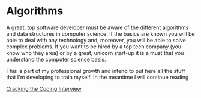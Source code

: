 # Algorithms

A great, top software developer must be aware of the different algorithms and data structures in computer science. If the basics are known you will be able to deal with any technology and, moreover, you will be able to solve complex problems. If you want to be hired by a top tech company (you know who they area) or by a great, unicorn start-up it is a must that you understand the computer science basis. 

This is part of my professional growth and intend to put here all the stuff that I'm developing to train myself. In the meantime I will continue reading 

[Cracking the Coding Interview](https://www.amazon.es/dp/0984782850/ref=asc_df_098478285051471107/?tag=googshopes-21&creative=24538&creativeASIN=0984782850&linkCode=df0&hvdev=c&hvnetw=g&hvqmt=)
